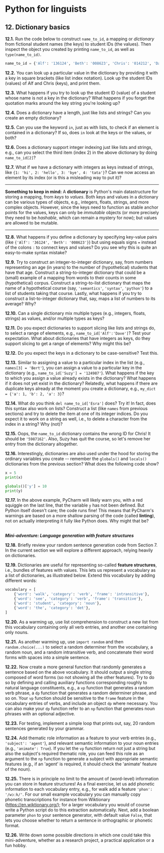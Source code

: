 # Python for linguists


## 12. Dictionary basics

**12.1.** Run the code below to construct `name_to_id`, a mapping or _dictionary_ from fictional student names (the keys) to student IDs (the values). Then inspect the object you created by printing `name_to_id`, as well as `type(name_to_id)`.

```python
name_to_id = {'Alf': '136124', 'Beth': '008623', 'Chris': '014212', 'Dave': '9123785', 'Esra': '978123'}
```


**12.2.** You can look up a particular value in the dictionary by providing it with a key in square brackets (like list index notation). Look up the student IDs (values) of Alf and Chris (keys), and print them.

**12.3.** What happens if you try to look up the student ID (value) of a student whose name is not a key in the dictionary? What happens if you forget the quotation marks around the key string you're looking up?

**12.4.** Does a dictionary have a length, just like lists and strings? Can you create an empty dictionary?

**12.5.** Can you use the keyword `in`, just as with lists, to check if an element is contained in a dictionary? If so, does `in` look at the keys or the values, or both?

**12.6.** Does a dictionary support integer indexing just like lists and strings, e.g., can you select the third item (index 2) in the above dictionary by doing `name_to_id[2]`?

**12.7.** What if we have a dictionary with integers as keys instead of strings, like `{1: 'hi', 2: 'hello', 3: 'bye', 4: 'tata'}`? Can we now access an element by its index (or is this a misleading way to put it)?

- - - - - -
**Something to keep in mind:** A **dictionary** is Python's main datastructure for storing a mapping, from _keys_ to _values_. Both keys and values in a dictionary can be various types of objects, e.g., integers, floats, strings, and more complex objects. However, since the keys need to function as stable anchor points for the values, keys can only be _immutable_ objects (or more precisely they need to be _hashable_, which can remain a mystery for now); but values are allowed to be mutable.
- - - - -

**12.8.** What happens if you define a dictionary by specifying key-value pairs (like `{'Alf': '36124', 'Beth': '008623'}`) but using equals signs `=` instead of the colons `:` to connect keys and values? Do you see why this is quite an easy-to-make syntax mistake?

**12.9.** Try to construct an integer-to-integer dictionary, say, from numbers representing an age (in years) to the number of (hypothetical) students that have that age. Construct a string-to-integer dictionary that could be a (small) example of a mapping from words to their counts in some (hypothetical) corpus. Construct a string-to-list dictionary that maps the name of a hypothetical course (say, `'semantics'`, `'syntax'`, `'python'`) to a list of students taking that course. Lastly, what happens if you try to construct a list-to-integer dictionary that, say, maps a list of numbers to its average? Why?

**12.10.** Can a single dictionary mix multiple types (e.g., integers, floats, strings) as values, and/or multiple types as keys?

**12.11.** Do you expect dictionaries to support slicing like lists and strings do, to select a range of elements, e.g., `name_to_id['Alf':'Dave']`? Test your expectation. What about dictionaries that have integers as keys, do they support slicing to get a range of elements? Why might this be?

**12.12.** Do you expect the keys in a dictionary to be case-sensitive? Test this.

**12.13.** Similar to assigning a value to a particular index in the list (e.g., `names[3] = 'Bert'`), you can assign a value to a particular key in the dictionary (e.g., `name_to_id['Suzy'] = '124987'`). What happens if the key to which you assign a value already exists in the dictionary? What happens if it does not yet exist in the dictionary? Relatedly, what happens if there are duplicate keys already at the moment you create a dictionary, e.g., `my_dict = {'a': 1, 'b': 2, 'a': 3}`?

**12.14.** What do you think `del name_to_id['Esra']` does? Try it! In fact, does this syntax also work on lists? Construct a list (like `names` from previous sections) and try to delete the item at one of its integer indices. Do you expect it to work on a string as well, i.e., to delete a character from the index in a string? Why (not)?

**12.15.** Oops, the `name_to_id` dictionary contains the wrong ID for Chris! It should be `'5987162'`. Also, Suzy has quit the course, so let's remove her entry from the dictionary altogether.

**12.16.** Interestingly, dictionaries are also used under the hood for storing the ordinary variables you create -- remember the `globals()` and `locals()` dictionaries from the previous section? What does the following code show?

```python
x = 5
print(x)

globals()['y'] = 10
print(y)
```


**12.17.** In the above example, PyCharm will likely warn you, with a red squiggle on the last line, that the variable `y` has not been defined. But Python itself doesn't care; the code runs fine! This means that PyCharm's warnings are based on a more shallow parsing of the code (called **linting**), not on actually interpreting it fully like Python does. Why might that be?

<br>**_Mini-adventure: Language generation with feature structures_**

**12.18.** Briefly review your random sentence generation code from Section 7. In the current section we will explore a different approach, relying heavily on dictionaries.

**12.19.** Dictionaries are useful for representing so-called **feature structures**, i.e., bundles of features with values. This lets us represent a vocabulary as a list of dictionaries, as illustrated below. Extend this vocabulary by adding different words:

```python
vocabulary = [
    {'word': 'walk', 'category': 'verb', 'frame': 'intransitive'},
    {'word': 'see', 'category': 'verb', 'frame': 'transitive'},
    {'word': 'student', 'category': 'noun'},
    {'word': 'the', 'category': 'det'},
]
```


**12.20.** As a warming up, use list comprehension to construct a new list from this vocabulary containing only all verb entries, and another one containing only nouns.

**12.21.** As another warming up, use `import random` and then `random.choice(...)` to select a random determiner from the vocabulary, a random noun, and a random intransitive verb, and concatenate their word forms with spaces into a simple sentence.

**12.22.** Now create a more general function that randomly generates a sentence based on the above vocabulary. It should output a single string composed of word forms (so not showing all the other features). Try to do so by defining and calling auxiliary functions corresponding roughly to natural language constituents, e.g., a `vp` function that generates a random verb phrase, a `dp` function that generates a random determiner phrase, and so on. Your `vp` function should be sensitive to the `frame` feature in the vocabulary entries of verbs, and include an object `dp` where necessary. You can also make your `dp` function refer to an `np` function that generates noun phrases with an optional adjective.

**12.23.** For testing, implement a simple loop that prints out, say, 20 random sentences generated by your grammar.

**12.24.** Add thematic role information as a feature to your verb entries (e.g., `'subject': 'agent'`), and relevant semantic information to your noun entries (e.g., `'animate': True`). If you let the `vp` function return not just a string but also the subject's required thematic role, you can feed this role as an argument to the `np` function to generate a subject with appropriate semantic features (e.g., if an 'agent' is required, it should check the 'animate' feature of the noun).

**12.25.** There is in principle no limit to the amount of (word-level) information you can store in feature structures! As a final exercise, let us add phonetic information to each vocabulary entry, e.g., for walk add a feature `'phon': '/wɔːk/'`. For our small example vocabulary you can manually copy phonetic transcriptions for instance from Wiktionary (https://en.wiktionary.org/); for a larger vocabulary you would of course write a Python script do to this extraction automatically. Next, add a boolean parameter `phon` to your sentence generator, with default value `False`, that lets you choose whether to return a sentence in orthographic or phonetic format.

**12.26.** Write down some possible directions in which one could take this mini-adventure, whether as a research project, a practical application or a fun hobby.


